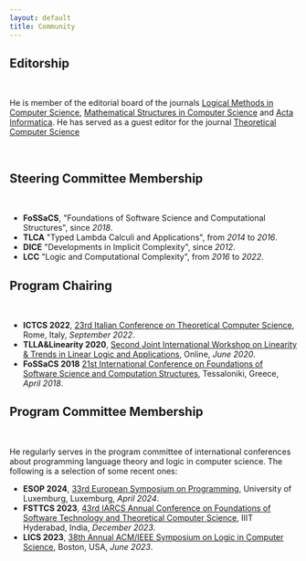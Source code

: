 ```yaml
---
layout: default
title: Community
---
```


## Editorship
<br>
<p class="indentfirst">He is member of the editorial board of the journals <a href="https://lmcs.episciences.org">Logical Methods in Computer Science</a>, <a href="https://www.cambridge.org/core/journals/mathematical-structures-in-computer-science">Mathematical Structures in Computer Science</a> and <a href="https://www.springer.com/journal/236">Acta Informatica</a>. He has served as a guest editor for the journal <a href="https://www.sciencedirect.com/journal/theoretical-computer-science">Theoretical Computer Science</a></p>
<br>

## Steering Committee Membership
<br>
<ul>
<li> <b>FoSSaCS</b>, "Foundations of Software Science and Computational Structures", since <em>2018</em>.</li>
<li> <b>TLCA</b> "Typed Lambda Calculi and Applications", from <em>2014</em> to <em>2016</em>.</li>
<li> <b>DICE</b> "Developments in Implicit Complexity", since <em>2012</em>.</li>
<li> <b>LCC</b> "Logic and Computational Complexity", from <em>2016</em> to <em>2022</em>.</li>
</ul>

## Program Chairing
<br>
<ul>
<li> <b>ICTCS 2022</b>, <a href="https://easyconferences.eu/ictcs2022/">23rd Italian Conference on Theoretical Computer Science</a>, Rome, Italy, <em>September 2022</em>.</li>
<li> <b>TLLA&Linearity 2020</b>, <a href="https://easyconferences.eu/ictcs2022/">Second Joint International Workshop on Linearity & Trends in Linear Logic and Applications</a>, Online, <em>June 2020</em>.</li>
<li> <b>FoSSaCS 2018</b> <a href="https://www.etaps.org/2018/fossacs">21st International Conference on Foundations of Software Science and Computation Structures</a>, Tessaloniki, Greece, <em>April 2018</em>.</li>
</ul>

## Program Committee Membership
<br>
<p class="indentfirst">He regularly serves in the program committee of international conferences about programming language theory and logic in computer science. The following is a selection of some recent ones:
<ul>
<li> <b>ESOP 2024</b>, <a href="https://etaps.org/2024/conferences/esop/">33rd European Symposium on Programming</a>, University of Luxemburg, Luxemburg, <em>April 2024</em>.</li>
<li> <b>FSTTCS 2023</b>, <a href="https://www.fsttcs.org.in/2023/">43rd IARCS Annual Conference on Foundations of Software Technology and Theoretical Computer Science</a>, IIIT Hyderabad, India, <em>December 2023</em>.</li>
<li> <b>LICS 2023</b>, <a href="https://lics.siglog.org/lics23/">38th Annual ACM/IEEE Symposium on Logic in Computer Science</a>, Boston, USA, <em>June 2023</em>.</li>
</ul>
</p>
